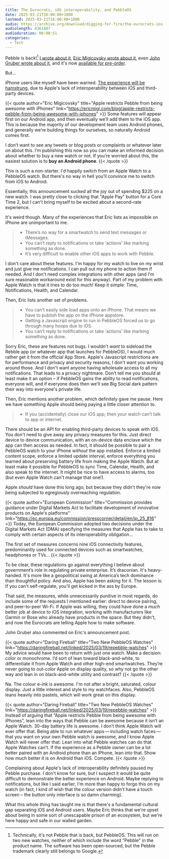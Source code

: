 ```yaml
---
title: The Eurocrats, iOS interoperability, and PebbleOS
date: 2025-03-21T16:00:00+1000
lastmod: 2025-03-21T16:00:00+1000
audio: https://archive.org/download/digging-for-fire/the-eurocrats-ios-interoperability-and-pebbleos.mp3
audiolength: 4361887
audioduration: 00:08:51
categories:
  - Tech
---
```


Pebble is back![^1] [I wrote about it](/posts/pebble), [Eric Migicovsky wrote about it](https://ericmigi.com/blog/introducing-two-new-pebbleos-watches), even [John Gruber wrote about it](https://daringfireball.net/linked/2025/03/19/repebble-watches), and it's now [available for pre-order](https://store.repebble.com).

But…

iPhone users like myself have been warned. [The experience will be hamstrung](https://ericmigi.com/blog/apple-restricts-pebble-from-being-awesome-with-iphones), due to Apple's lack of interoperability between iOS and third-party devices.

{{< quote author="Eric Migicovsky" title="Apple restricts Pebble from being awesome with iPhones" link="https://ericmigi.com/blog/apple-restricts-pebble-from-being-awesome-with-iphones" >}}
Some features will appear first on our Android app, and then eventually we’ll add them to the iOS app. This is because the majority of our development team uses Android phones, and generally we’re building things for ourselves, so naturally Android comes first.

I don’t want to see any tweets or blog posts or complaints or whatever later on about this. I’m publishing this now so you can make an informed decision about whether to buy a new watch or not. If you’re worried about this, the easiest solution is to **buy an Android phone**.
{{< /quote >}}

This is such a non-starter. I'd happily switch from an Apple Watch to a PebbleOS watch. But there's no way in hell you'll convince me to switch from iOS to Android.

Essentially, this announcement sucked all the joy out of spending $225 on a new watch. I was pretty close to clicking that "Apple Pay" button for a Core Time 2, but I can't bring myself to be excited about a second-rate experience.

It's weird though. Many of the experiences that Eric lists as impossible on iPhone are unimportant to me.

> - There’s no way for a smartwatch to send text messages or iMessages.
> - You can’t reply to notifications or take ‘actions’ like marking something as done.
> - It’s very difficult to enable other iOS apps to work with Pebble.

I don't care about these features. I'm happy for my watch to live on my wrist and just give me notifications. I can pull out my phone to action them if needed. And I don't need complex integrations with other apps (and I'm sure reasonable workaround exist for this anyway). Part of my problem with Apple Watch is that it tries to do too much! Keep it simple: Time, Notifications, Health, and Calendar.

Then, Eric lists another set of problems.

> - You can’t easily side load apps onto an iPhone. That means we have to publish the app on the iPhone appstore.
> - Getting a Javascript engine to run in PebbleOS forced us to go through many hoops due to iOS.
> - You can’t reply to notifications or take ‘actions’ like marking something as done.

Sorry Eric, these are features not bugs. I wouldn't _want_ to sideload the Rebble app (or whatever app that launches for PebbleOS), I would much rather get it from the official App Store. Apple's Javascript restrictions are for performance and privacy and security reasons, I don't want you working around those. And I don't want anyone having wholesale access to all my notifications. That leads to a privacy nightmare. Don't tell me you should at least make it an option – if PebbleOS gains the ability to read notifications, everyone will, and if everyone does then we'll see Big Social dark pattern their way into everyone's private life.

Then, Eric mentions another problem, which definitely gave me pause. Here we have something Apple should being paying a little closer attention to.

> - If you (accidentally) close our iOS app, then your watch can’t talk to app or internet.

There should be an API for enabling third-party devices to speak with iOS. You don't need to give away any privacy measures for this. Just direct device to device communication, with an on-device data enclave which the app can then access as needed. In fact, it should be possible to pair a PebbleOS watch to your iPhone _without_ the app installed. Enforce a limited content scope, enforce a limited update interval, enforce everything you learned about preserving battery life from making the Apple Watch. But at least make it possible for PebbleOS to sync Time, Calendar, Health, and also speak to the internet. It might be nice to have access to alarms, too (but even Apple Watch can't manage that one!).

Apple _should_ have done this long ago, but because they didn't they're now being subjected to egregiously overreaching regulation.

{{< quote author="European Commission" title="Commission provides guidance under Digital Markets Act to facilitate development of innovative products on Apple's platforms" link="https://ec.europa.eu/commission/presscorner/detail/en/ip_25_816" >}}
Today, the European Commission adopted two decisions under the Digital Markets Act (DMA) specifying the measures that Apple has to take to comply with certain aspects of its interoperability obligation…

The first set of measures concerns nine iOS connectivity features, predominantly used for connected devices such as smartwatches, headphones or TVs…
{{< /quote >}}

To be clear, these regulations go against everything I believe about government’s role in regulating private enterprise. It’s draconian. It's heavy-handed. It's more like a geopolitical swing at America’s tech dominance than thoughtful policy. And also, Apple has been asking for it. The lesson is: If you can't self-regulate, you'll get kicked in the ass by Europe.

That said, the measures, while unnecessarily punitive in most regards, do include some of the requests I mentioned earlier: direct to device pairing, and peer-to-peer Wi-Fi. If Apple was willing, they could have done a _much_ better job at device to iOS integration, working with manufacturers like Garmin or Bose who already have products in the space. But they didn't, and now the Eurocrats are telling Apple how to make software.

John Gruber also commented on Eric's announcement post.

{{< quote author="Daring Fireball" title="Two New PebbleOS Watches" link="https://daringfireball.net/linked/2025/03/19/repebble-watches" >}}
My advice would have been to return with just one watch. Make a decision: color or monochrome. I’d sort of lean toward black-and-white, to differentiate it from Apple Watch and other high-end smartwatches. They’re never going to out-color Apple on display quality, so why not go the other way and lean in on black-and-white utility and contrast?
{{< /quote >}}

Na. The colour e-ink is awesome. I'm not after a bright, saturated, colour display. Just a little interest and style to my watchfaces. Also, PebbleOS leans heavily into pastels, which will work great on this display.

{{< quote author="Daring Fireball" title="Two New PebbleOS Watches" link="https://daringfireball.net/linked/2025/03/19/repebble-watches" >}}
Instead of arguing that “Apple restricts Pebble from being awesome with iPhones”, lean into the ways that Pebble can be awesome because it isn’t an Apple Watch. 30-day battery life is awesome. I don’t think Apple Watch will ever offer that. Being able to run whatever apps — including watch faces — that you want on your own Pebble watch is awesome, and I know Apple Watch will never offer that. Lean into what Pebble watches can do that Apple Watches can’t. If the experience as a Pebble owner can be a lot better paired with an Android phone than an iPhone, lean into that. Show how much better it is on Android than iOS. Compete.
{{< /quote >}}

Complaining about Apple's lack of interoperability definitely paused my Pebble purchase. I don't know for sure, but I suspect it would be quite difficult to demonstrate the better experience on Android. Maybe replying to notifications, but like I said earlier, I'm more than happy to forgo this on my watch (in fact, I kind of wish that the colour version didn't have a touch screen – the button only interface is so damn charming).

What this whole thing has taught me is that there's a fundamental cultural gap separating iOS and Android users. Maybe Eric thinks that we're upset about being in some sort of unescapable prison of an ecosystem, but we're here happy and safe in our walled garden.

[^1]: Technically, it's not Pebble that is back, but PebbleOS. This will run on two new watches, neither of which include the word "Pebble" in the product name. The software has been open-sourced, but the Pebble trademark clearly still belongs to Google.